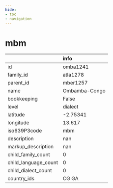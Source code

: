 ```yaml
---
hide:
- toc
- navigation
---
```

# mbm
|                      | info          |
|:---------------------|:--------------|
| id                   | omba1241      |
| family_id            | atla1278      |
| parent_id            | mber1257      |
| name                 | Ombamba-Congo |
| bookkeeping          | False         |
| level                | dialect       |
| latitude             | -2.75341      |
| longitude            | 13.617        |
| iso639P3code         | mbm           |
| description          | nan           |
| markup_description   | nan           |
| child_family_count   | 0             |
| child_language_count | 0             |
| child_dialect_count  | 0             |
| country_ids          | CG GA         |